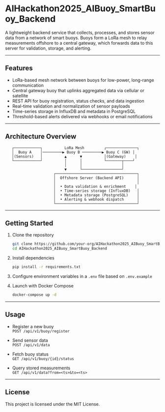 # AIHackathon2025_AIBuoy_SmartBuoy_Backend

A lightweight backend service that collects, processes, and stores sensor data from a network of smart buoys. Buoys form a LoRa mesh to relay measurements offshore to a central gateway, which forwards data to this server for validation, storage, and alerting.

---

## Features

- LoRa-based mesh network between buoys for low-power, long-range communication  
- Central gateway buoy that uplinks aggregated data via cellular or satellite  
- REST API for buoy registration, status checks, and data ingestion  
- Real-time validation and normalization of sensor payloads  
- Time-series storage in InfluxDB and metadata in PostgreSQL  
- Threshold-based alerts delivered via webhooks or email notifications  

---

## Architecture Overview

```text
   ┌────────────┐          LoRa Mesh         ┌──────────────┐
   │  Buoy A    │─────────▶ Buoy B ─────────▶ Buoy C (GW) │
   │(Sensors)   │          ▲      ▼          │(Gateway)    │
   └────────────┘          │      │          └───────┬────┘
                           │      │                  │
                           ▼      └──────────────────┘
                      ┌─────────────────────────────────────┐
                      │  Offshore Server (Backend API)      │
                      │                                     │
                      │  • Data validation & enrichment    │
                      │  • Time-series storage (InfluxDB)   │
                      │  • Metadata storage (PostgreSQL)    │
                      │  • Alerting & webhook dispatch      │
                      └─────────────────────────────────────┘
```

---

## Getting Started

1. Clone the repository  
   ```bash
   git clone https://github.com/your-org/AIHackathon2025_AIBuoy_SmartBuoy_Backend.git
   cd AIHackathon2025_AIBuoy_SmartBuoy_Backend
   ```

2. Install dependencies  
   ```bash
   pip install -r requirements.txt
   ```

3. Configure environment variables in a `.env` file based on `.env.example`  

4. Launch with Docker Compose  
   ```bash
   docker-compose up -d
   ```

---

## Usage

- Register a new buoy  
  `POST /api/v1/buoy/register`  

- Send sensor data  
  `POST /api/v1/data`  

- Fetch buoy status  
  `GET /api/v1/buoy/{id}/status`  

- Query stored measurements  
  `GET /api/v1/data?from=<ts>&to=<ts>`  

---

## License

This project is licensed under the MIT License.
